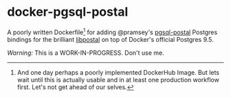 # docker-pgsql-postal
A poorly written Dockerfile[^1] for adding @pramsey's [pgsql-postal](https://github.com/pramsey/pgsql-postal) Postgres bindings for the brilliant [libpostal](https://github.com/openvenues/libpostal) on top of Docker's official Postgres 9.5.

*Warning:* This is a WORK-IN-PROGRESS. Don't use me.


[^1]: And one day perhaps a poorly implemented DockerHub Image. But lets wait until this is actually usable and in at least one production workflow first. Let's not get ahead of our selves.

